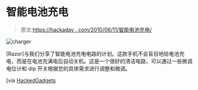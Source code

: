 # 智能电池充电

> 原文:[https://hackaday . com/2010/06/11/智能电池充电/](https://hackaday.com/2010/06/11/intelligent-battery-charging/)

![](../Images/130c497bf0d313c07a788debe0d0d931.png "charger")

[Razor]与我们分享了智能电池充电电路的计划。这款手机不会盲目地给电池充电，而是在电池充满电后自动关机。这是一个很好的清洁电路，可以通过一些微调电位计和 dip 开关根据您的具体需求进行调整和微调。

[via [HackedGadgets](http://hackedgadgets.com/2010/06/10/automatic-battery-charger-project/)